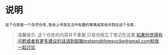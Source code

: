 # 说明
	这个仓库是一个杂项仓库,我会上传我生活中有趣的事情或其他东西在这个仓库.

> 温馨提示: 这个仓库的内容并不重要,只是怕我忘了笔记在这里,如果你觉得有问题或者有更多建议的话请到邮箱testsendkfotesycike@gmail.com和我一起讨论.
